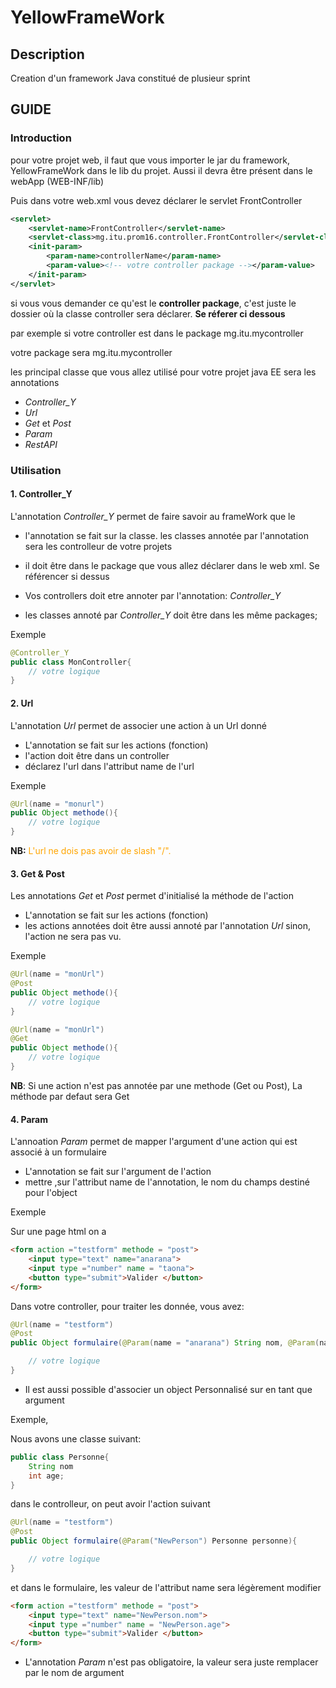 # YellowFrameWork

## Description

Creation d'un framework Java constitué de plusieur sprint

## GUIDE

### Introduction

pour votre projet web, il faut que vous importer le jar du framework, YellowFrameWork dans le lib du projet. Aussi il devra être présent dans le webApp (WEB-INF/lib)

Puis dans votre web.xml vous devez déclarer le servlet FrontController

```xml
<servlet>
    <servlet-name>FrontController</servlet-name>
    <servlet-class>mg.itu.prom16.controller.FrontController</servlet-class>
    <init-param>
        <param-name>controllerName</param-name>
        <param-value><!-- votre controller package --></param-value>
    </init-param>
</servlet>
```

si vous vous demander ce qu'est le **controller package**, c'est juste le dossier où la classe controller sera déclarer. **Se réferer ci dessous**

par exemple si votre controller est dans le package mg.itu.mycontroller

votre package sera mg.itu.mycontroller

les principal classe que vous allez utilisé pour votre projet java EE sera les annotations

- *Controller_Y*
- *Url*
- *Get* et *Post*
- *Param*
- *RestAPI*

### Utilisation

#### 1. Controller_Y

L'annotation *Controller_Y* permet de faire savoir au frameWork que le

- l'annotation se fait sur la classe. les classes annotée par l'annotation sera les controlleur de votre projets

- il doit être dans le package que vous allez déclarer dans le web xml. Se référencer si dessus

- Vos controllers doit etre annoter par l'annotation: *Controller_Y*

- les classes annoté par *Controller_Y* doit être dans les même packages;

Exemple

```java
@Controller_Y
public class MonController{
    // votre logique
}
```

#### 2. Url

L'annotation *Url* permet de associer une action à un Url donné

- L'annotation se fait sur les actions (fonction)
- l'action doit être dans un controller
- déclarez l'url dans l'attribut name de l'url

Exemple

```java
@Url(name = "monurl")
public Object methode(){
    // votre logique
}
```

 **NB:** <span style = "color:orange"> L'url ne dois pas avoir de slash "/".<span>


#### 3. Get & Post

Les annotations *Get* et *Post* permet d'initialisé la méthode de l'action

- L'annotation se fait sur les actions (fonction)
- les actions annotées doit être aussi annoté par l'annotation *Url* sinon, l'action ne sera pas vu.

Exemple

```java
@Url(name = "monUrl")
@Post
public Object methode(){
    // votre logique
}

@Url(name = "monUrl")
@Get
public Object methode(){
    // votre logique
}
```

**NB**: Si une action n'est pas annotée par une methode (Get ou Post), La méthode par defaut sera Get

#### 4. Param

L'annoation *Param* permet de mapper l'argument d'une action qui est associé à un formulaire

- L'annotation se fait sur l'argument de l'action 
- mettre ,sur l'attribut name de l'annotation, le nom du champs destiné pour l'object

Exemple

Sur une page html on a

```html
<form action ="testform" methode = "post"> 
    <input type="text" name="anarana">
    <input type ="number" name = "taona">
    <button type="submit">Valider </button>
</form>
```

Dans votre controller, pour traiter les donnée, vous avez:

```java
@Url(name = "testform")
@Post
public Object formulaire(@Param(name = "anarana") String nom, @Param(name = "taona") int age){

    // votre logique 
}
```

- Il est aussi possible d'associer un object Personnalisé sur en tant que argument

Exemple,

Nous avons une classe suivant:

```java
public class Personne{
    String nom
    int age;
}
```

dans le controlleur, on peut avoir l'action suivant

```java
@Url(name = "testform")
@Post
public Object formulaire(@Param("NewPerson") Personne personne){

    // votre logique 
}
```

et dans le formulaire, les valeur de l'attribut name sera légèrement modifier

```html
<form action ="testform" methode = "post"> 
    <input type="text" name="NewPerson.nom">
    <input type ="number" name = "NewPerson.age">
    <button type="submit">Valider </button>
</form>
```

- L'annotation *Param* n'est pas obligatoire, la valeur sera juste remplacer par le nom de argument